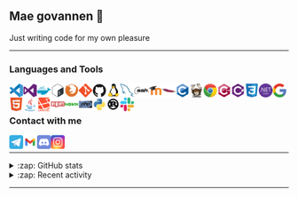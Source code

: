 ## Mae govannen :wave:

Just writing code for my own pleasure

---

### Languages and Tools

<a href="https://code.visualstudio.com/">
  <img align="left" alt="vscode" width="25px" src="https://raw.githubusercontent.com/devicons/devicon/master/icons/vscode/vscode-original.svg"/>
</a>
<a href="https://visualstudio.microsoft.com/">
  <img align="left" alt="visualstudio" width="25px" src="https://raw.githubusercontent.com/devicons/devicon/master/icons/visualstudio/visualstudio-plain.svg"/>
</a>
<a href="https://www.docker.com/">
  <img align="left" alt="docker" width="25px" src="https://raw.githubusercontent.com/devicons/devicon/master/icons/docker/docker-plain.svg"/>
</a>
<a href="https://www.gnu.org/software/bash/">
  <img align="left" alt="bash" width="25px" src="https://raw.githubusercontent.com/devicons/devicon/master/icons/bash/bash-original.svg"/>
</a>
<a href="https://www.mozilla.org/en-US/firefox/new/">
  <img align="left" alt="firefox" width="25px" src="https://raw.githubusercontent.com/devicons/devicon/master/icons/firefox/firefox-plain.svg"/>
</a>
<a href="https://git-scm.com/">
  <img align="left" alt="git" width="25px" src="https://raw.githubusercontent.com/devicons/devicon/master/icons/git/git-original.svg"/>
</a>
<a href="https://github.com/">
  <img align="left" alt="github" width="25px" src="https://raw.githubusercontent.com/devicons/devicon/master/icons/github/github-original.svg"/>
</a>
<a href="https://www.linux.org/">
  <img align="left" alt="linux" width="25px" src="https://raw.githubusercontent.com/devicons/devicon/master/icons/linux/linux-original.svg"/>
</a>
<a href="https://www.mysql.com/">
  <img align="left" alt="mysql" width="25px" src="https://raw.githubusercontent.com/devicons/devicon/master/icons/mysql/mysql-plain.svg"/>
</a>
<a href="https://www.openssh.com/">
  <img align="left" alt="ssh" width="25px" src="https://raw.githubusercontent.com/devicons/devicon/master/icons/ssh/ssh-original-wordmark.svg"/>
</a>
<a href="https://moodle.org/">
  <img align="left" alt="moodle" width="25px" src="https://raw.githubusercontent.com/devicons/devicon/master/icons/moodle/moodle-original.svg"/>
</a>
<a href="https://httpd.apache.org/">
  <img align="left" alt="apache" width="25px" src="https://raw.githubusercontent.com/devicons/devicon/master/icons/apache/apache-original.svg"/>
</a>
<a href="https://en.cppreference.com/w/c/language">
  <img align="left" alt="c" width="25px" src="https://raw.githubusercontent.com/devicons/devicon/master/icons/c/c-original.svg"/>
</a>
<a href="https://getcomposer.org/">
  <img align="left" alt="composer" width="25px" src="https://raw.githubusercontent.com/devicons/devicon/master/icons/composer/composer-original.svg"/>
</a>
<a href="https://www.google.com/chrome/">
  <img align="left" alt="chrome" width="25px" src="https://raw.githubusercontent.com/devicons/devicon/master/icons/chrome/chrome-original.svg"/>
</a>
<a href="https://en.cppreference.com/w/cpp/language">
  <img align="left" alt="cpp" width="25px" src="https://raw.githubusercontent.com/devicons/devicon/master/icons/cplusplus/cplusplus-original.svg"/>
</a>
<a href="https://docs.microsoft.com/en-us/dotnet/csharp/">
  <img align="left" alt="csharp" width="25px" src="https://raw.githubusercontent.com/devicons/devicon/master/icons/csharp/csharp-plain.svg"/>
</a>
<a href="https://www.w3.org/Style/CSS/current-work.en.html">
  <img align="left" alt="css3" width="25px" src="https://raw.githubusercontent.com/devicons/devicon/master/icons/css3/css3-original.svg"/>
</a>
<a href="https://dotnet.microsoft.com/download">
  <img align="left" alt="dotnet" width="25px" src="https://raw.githubusercontent.com/devicons/devicon/master/icons/dotnetcore/dotnetcore-original.svg"/>
</a>
<a href="https://www.google.com/">
  <img align="left" alt="google" width="25px" src="https://raw.githubusercontent.com/devicons/devicon/master/icons/google/google-original.svg"/>
</a>
<a href="https://html.spec.whatwg.org/">
  <img align="left" alt="html5" width="25px" src="https://raw.githubusercontent.com/devicons/devicon/master/icons/html5/html5-original.svg"/>
</a>
<a href="https://www.java.com/">
  <img align="left" alt="java" width="25px" src="https://raw.githubusercontent.com/devicons/devicon/master/icons/java/java-original.svg"/>
</a>
<a href="https://laravel.com/">
  <img align="left" alt="laravel" width="25px" src="https://raw.githubusercontent.com/devicons/devicon/master/icons/laravel/laravel-plain-wordmark.svg"/>
</a>
<a href="https://www.npmjs.com/">
  <img align="left" alt="npm" width="25px" src="https://raw.githubusercontent.com/devicons/devicon/master/icons/npm/npm-original-wordmark.svg"/>
</a>
<a href="https://www.nginx.com/">
  <img align="left" alt="nginx" width="25px" src="https://raw.githubusercontent.com/devicons/devicon/master/icons/nginx/nginx-original.svg"/>
</a>
<a href="https://www.php.net/">
  <img align="left" alt="php" width="25px" src="https://raw.githubusercontent.com/devicons/devicon/master/icons/php/php-original.svg"/>
</a>
<a href="https://www.python.org/">
  <img align="left" alt="python" width="25px" src="https://raw.githubusercontent.com/devicons/devicon/master/icons/python/python-original.svg"/>
</a>
<a href="https://www.rust-lang.org/">
  <img align="left" alt="rust" width="25px" src="https://raw.githubusercontent.com/devicons/devicon/master/icons/rust/rust-plain.svg"/>
</a>
<a href="https://slack.com/">
  <img align="left" alt="slack" width="25px" src="https://raw.githubusercontent.com/devicons/devicon/master/icons/slack/slack-original.svg"/>
</a>

<br/>
<br/>

### Contact with me

[<img align="left" alt="Telegram" width="25px" src="https://raw.githubusercontent.com/edent/SuperTinyIcons/master/images/svg/telegram.svg"/>][telegram]
[<img align="left" alt="GMail" width="25px" src="https://raw.githubusercontent.com/edent/SuperTinyIcons/master/images/svg/gmail.svg"/>][gmail]
[<img align="left" alt="Discord" width="25px" src="https://raw.githubusercontent.com/edent/SuperTinyIcons/master/images/svg/discord.svg"/>][discord]
[<img align="left" alt="Instagram" width="25px" src="https://raw.githubusercontent.com/edent/SuperTinyIcons/master/images/svg/instagram.svg"/>][instagram]

<br/>

---

<details>
  <summary>:zap: GitHub stats</summary>

  ![GitHub stats](https://github-readme-stats.vercel.app/api?username=andinoriel&theme=material-palenight&hide_border=true&count_private=true&show_icons=true)

  ![Top Langs](https://github-readme-stats.vercel.app/api/top-langs/?username=andinoriel&theme=material-palenight&hide_border=true&layout=compact)
</details>

<details>
  <summary>:zap: Recent activity</summary>

  <!--RECENT_ACTIVITY:start-->

  <!--RECENT_ACTIVITY:last_update-->

</details>

---

[telegram]: https://t.me/andinoriel
[gmail]: mailto:simonnikolaj20@gmail.com
[discord]: https://discordapp.com/users/524889744061104128/
[instagram]: https://instagram.com/andinoriel

<!--
  **andinoriel/andinoriel** is a ✨ _special_ ✨ repository because its `README.md`
  (this file) appears on your GitHub profile.
-->
